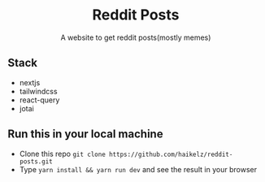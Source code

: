 <div align="center">
  <h1>Reddit Posts</h1>
  <p>A website to get reddit posts(mostly memes)</p>
</div>

## Stack

- nextjs
- tailwindcss
- react-query
- jotai

## Run this in your local machine

- Clone this repo `git clone https://github.com/haikelz/reddit-posts.git`
- Type `yarn install && yarn run dev` and see the result in your browser
